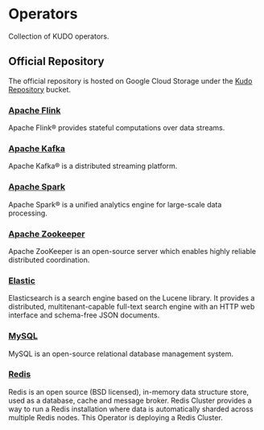 # Operators

Collection of KUDO operators.

## Official Repository

The official repository is hosted on Google Cloud Storage under the [Kudo Repository](https://kudo-repository.storage.googleapis.com) bucket.

### [Apache Flink](https://github.com/kudobuilder/operators/tree/master/repository/flink)

Apache Flink® provides stateful computations over data streams.

### [Apache Kafka](https://github.com/kudobuilder/operators/tree/master/repository/kafka)

Apache Kafka® is a distributed streaming platform.

### [Apache Spark](https://github.com/kudobuilder/operators/tree/master/repository/spark)

Apache Spark® is a unified analytics engine for large-scale data processing.

### [Apache Zookeeper](https://github.com/kudobuilder/operators/tree/master/repository/zookeeper)

Apache ZooKeeper is an open-source server which enables highly reliable distributed coordination.

### [Elastic](https://github.com/kudobuilder/operators/tree/master/repository/elastic)

Elasticsearch is a search engine based on the Lucene library. It provides a distributed, multitenant-capable full-text search engine with an HTTP web interface and schema-free JSON documents.

### [MySQL](https://github.com/kudobuilder/operators/tree/master/repository/mysql)

MySQL is an open-source relational database management system.

### [Redis](https://github.com/kudobuilder/operators/tree/master/repository/redis)

Redis is an open source (BSD licensed), in-memory data structure store, used as a database, cache and message broker.
Redis Cluster provides a way to run a Redis installation where data is automatically sharded across multiple Redis nodes.
This Operator is deploying a Redis Cluster.
